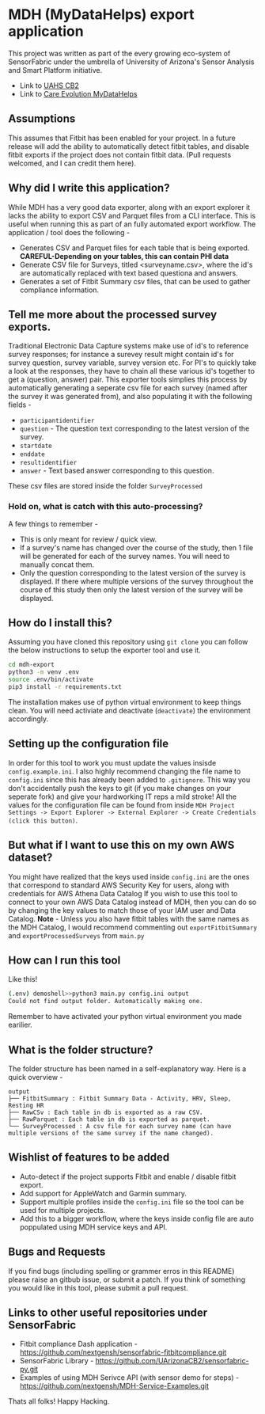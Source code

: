 # MDH (MyDataHelps) export application
This project was written as part of the every growing eco-system of SensorFabric under the umbrella of University of Arizona's 
Sensor Analysis and Smart Platform initiative.
* Link to [UAHS CB2](https://cb2.uahs.arizona.edu/)
* Link to [Care Evolution MyDataHelps](https://careevolution.com/mydatahelps/)

## Assumptions
This assumes that Fitbit has been enabled for your project. In a future release will add the ability to automatically detect fitbit tables,
and disable fitbit exports if the project does not contain fitbit data. (Pull requests welcomed, and I can credit them here).

## Why did I write this application?
While MDH has a very good data exporter, along with an export explorer it lacks the ability to export CSV and Parquet files from 
a CLI interface. This is useful when running this as part of an fully automated export workflow. The application / tool does the following -
* Generates CSV and Parquet files for each table that is being exported. **CAREFUL-Depending on your tables, this can contain PHI data**
* Generate CSV file for Surveys, titled <surveyname.csv>, where the id's are automatically replaced with text based questiona and answers.
* Generates a set of Fitbit Summary csv files, that can be used to gather compliance information.

## Tell me more about the processed survey exports.
Traditional Electronic Data Capture systems make use of id's to reference survey responses; for instance a surevey result might contain 
id's for survey question, survey variable, survey version etc. For PI's to quickly take a look at the responses, they have to chain all these
various id's together to get a (question, answer) pair. This exporter tools simplies this process by automatically generating a seperate csv
file for each survey (named after the survey it was generated from), and also populating it with the following fields -
* `participantidentifier`
* `question` - The question text corresponding to the latest version of the survey.
* `startdate`
* `enddate`
* `resultidentifier`
* `answer` - Text based answer corresponding to this question.

These csv files are stored inside the folder `SurveyProcessed`

### Hold on, what is catch with this auto-processing?
A few things to remember -
* This is only meant for review / quick view.
* If a survey's name has changed over the course of the study, then 1 file will be generated for each of the survey names. You will need to manually concat them.
* Only the question corresponding to the latest version of the survey is displayed. If there where multiple versions of the survey throughout the course of this study then only the latest version of the survey will be displayed.

## How do I install this?
Assuming you have cloned this repository using `git clone` you can follow the below instructions to setup the exporter tool and use it.
```bash
cd mdh-export
python3 -m venv .env
source .env/bin/activate
pip3 install -r requirements.txt
```
The installation makes use of python virtual environment to keep things clean. You will need activiate and deactivate (`deactivate`) the environment accordingly.

## Setting up the configuration file
In order for this tool to work you must update the values insisde `config.example.ini`. I also highly recommend changing the file name to `config.ini` since this has already been added to `.gitignore`.
This way you don't accidentally push the keys to git (if you make changes on your seperate fork) and give your hardworking IT reps a mild stroke!
All the values for the configuration file can be found from inside `MDH Project Settings -> Export Explorer -> External Explorer -> Create Credentials (click this button)`.

## But what if I want to use this on my own AWS dataset?
You might have realized that the keys used inside `config.ini` are the ones that correspond to standard AWS Security Key for users, along with credentials for AWS Athena Data Catalog
If you wish to use this tool to connect to your own AWS Data Catalog instead of MDH, then you can do so by changing the key values to match those of your IAM user and Data Catalog.
**Note** - Unless you also have fitbit tables with the same names as the MDH Catalog, I would recommend commenting out `exportFitbitSummary` and `exportProcessedSurveys` from `main.py`

## How can I run this tool
Like this!
```bash
(.env) demoshell>>python3 main.py config.ini output
Could not find output folder. Automatically making one.
```
Remember to have activated your python virtual environment you made earilier.

## What is the folder structure?
The folder structure has been named in a self-explanatory way. Here is a quick overview -
```
output
├── FitbitSummary : Fitbit Summary Data - Activity, HRV, Sleep, Resting HR
├── RawCSv : Each table in db is exported as a raw CSV.
├── RawParquet : Each table in db is exported as parquet.
└── SurveyProcessed : A csv file for each survey name (can have multiple versions of the same survey if the name changed).
```

## Wishlist of features to be added
* Auto-detect if the project supports Fitbit and enable / disable fitbit export.
* Add support for AppleWatch and Garmin summary.
* Support multiple profiles inside the `config.ini` file so the tool can be used for multiple projects.
* Add this to a bigger workflow, where the keys inside config file are auto poppulated using MDH service keys and API.

## Bugs and Requests
If you find bugs (including spelling or grammer erros in this README) please raise an gitbub issue, or submit a patch.
If you think of something you would like in this tool, please submit a pull request.

## Links to other useful repositories under SensorFabric
* Fitbit compliance Dash application - https://github.com/nextgensh/sensorfabric-fitbitcompliance.git
* SensorFabric Library - https://github.com/UArizonaCB2/sensorfabric-py.git
* Examples of using MDH Serivce API (with sensor demo for steps) - https://github.com/nextgensh/MDH-Service-Examples.git

Thats all folks! Happy Hacking.
